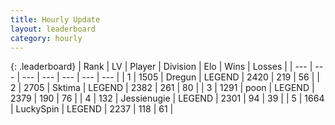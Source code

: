 ```yaml
---
title: Hourly Update
layout: leaderboard
category: hourly
---
```


{: .leaderboard}
| Rank | LV | Player | Division | Elo | Wins | Losses |
| --- | --- | --- | --- | --- | --- | --- |
| <span data-change="0">1</span> | 1505 | <span title="ID: 337810">Dregun</span> | LEGEND | <span data-change="0">2420</span> | <span data-change="0">219</span> | <span data-change="0">56</span> |
| <span data-change="0">2</span> | 2705 | <span title="ID: 353063">Sktima</span> | LEGEND | <span data-change="0">2382</span> | <span data-change="0">261</span> | <span data-change="0">80</span> |
| <span data-change="0">3</span> | 1291 | <span title="ID: 540690">poon</span> | LEGEND | <span data-change="6">2379</span> | <span data-change="7">190</span> | <span data-change="1">76</span> |
| <span data-change="0">4</span> | 132 | <span title="ID: 756478">Jessienugie</span> | LEGEND | <span data-change="0">2301</span> | <span data-change="0">94</span> | <span data-change="0">39</span> |
| <span data-change="0">5</span> | 1664 | <span title="ID: 498412">LuckySpin</span> | LEGEND | <span data-change="0">2237</span> | <span data-change="0">118</span> | <span data-change="0">61</span> |